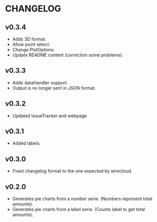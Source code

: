 # CHANGELOG

## v0.3.4

- Adds 3D format.
- Allow point select.
- Change PlotOptions.
- Update README content (correction some problems).

## v0.3.3

- Adds dataHandler support.
- Output is no longer sent in JSON format.

## v0.3.2

- Updated IssueTracker and webpage

## v0.3.1

- Added labels.

## v0.3.0

- Fixed changelog format to the one expected by wirecloud.

## v0.2.0

- Generates pie charts from a number serie. (Numbers represent total amounts).
- Generates pie charts from a label serie. (Counts label to get total amounts).
